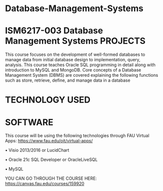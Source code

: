 # Database-Management-Systems
# ISM6217-003 Database Management Systems PROJECTS

This course focuses on the development of well-formed databases to manage data from initial
database design to implementation, query, analysis. This course teaches Oracle SQL
programming in detail along with introduction to MySQL and MongoDB. Core concepts of a
Database Management System (DBMS) are covered explaining the following functions such as
store, retrieve, define, and manage data in a database

# TECHNOLOGY USED

# SOFTWARE
This course will be using the following technologies through FAU Virtual Apps: https://www.fau.edu/oit/virtual-apps/

• Visio 2013/2016 or LucidChart

• Oracle 21c SQL Developer or OracleLiveSQL

• MySQL

YOU CAN GO THROUGH THE COURSE HERE: https://canvas.fau.edu/courses/159920

